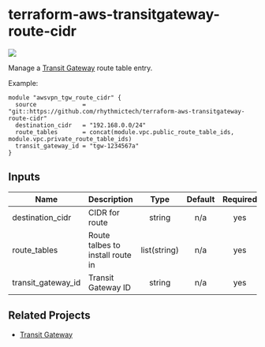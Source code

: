 # terraform-aws-transitgateway-route-cidr
[![](https://github.com/rhythmictech/terraform-aws-transitgateway-route-cidr/workflows/check/badge.svg)](https://github.com/rhythmictech/terraform-aws-transitgateway-route-cidr/actions)

Manage a [Transit Gateway](https://docs.aws.amazon.com/vpc/latest/tgw/what-is-transit-gateway.html) route table entry.

Example:

```
module "awsvpn_tgw_route_cidr" {
  source             = "git::https://github.com/rhythmictech/terraform-aws-transitgateway-route-cidr"
  destination_cidr   = "192.168.0.0/24"
  route_tables       = concat(module.vpc.public_route_table_ids, module.vpc.private_route_table_ids)
  transit_gateway_id = "tgw-1234567a"
}
```

<!-- BEGINNING OF PRE-COMMIT-TERRAFORM DOCS HOOK -->
## Inputs

| Name | Description | Type | Default | Required |
|------|-------------|:----:|:-----:|:-----:|
| destination\_cidr | CIDR for route | string | n/a | yes |
| route\_tables | Route talbes to install route in | list(string) | n/a | yes |
| transit\_gateway\_id | Transit Gateway ID | string | n/a | yes |

<!-- END OF PRE-COMMIT-TERRAFORM DOCS HOOK -->

## Related Projects
* [Transit Gateway](https://github.com/rhythmictech/terraform-aws-transitgateway)

